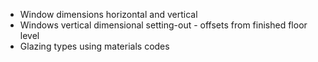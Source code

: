 - Window dimensions horizontal and vertical
- Windows vertical dimensional setting-out - offsets from finished floor level
- Glazing types using materials codes